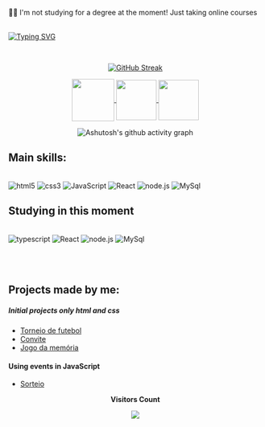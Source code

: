
 🧑‍🎓 I'm not studying for a degree at the moment! Just taking online courses
 <br>
 <br>

 [![Typing SVG](https://readme-typing-svg.herokuapp.com?font=Fira+Code&weight=300&size=50&duration=4000&pause=1000&color=8A2BE2&center=true&vCenter=true&random=false&width=1000&lines=What's+up+👋%2C+my+name+is+Kaio;I'm+24+years+old;I'm+a+studying+programming;I'm+from+Brazil;welcome%3A)](https://git.io/typing-svg)

<br>

<div align="center">
  
[![GitHub Streak](https://streak-stats.demolab.com?user=OkaioSilva&theme=midnight-purple&hide_border=false&border=DarkBlue&border_radius=5&card_width=900)](https://git.io/streak-stats)
</div>

<!-- [![Ashutosh's github activity graph](https://github-readme-activity-graph.vercel.app/graph?username=OkaioSilva&bg_color=000000&color=056fff&line=831db9&point=2900f5&area=true&hide_border=true)](https://github.com/ashutosh00710/github-readme-activity-graph)
</div> -->

<div align="center"> 
<a href="https://www.instagram.com/silva._kaiio/" target="_blank">
<img align="center" height="84" width="84" src="https://github.com/carolbarbosa101/carolbarbosa101/assets/44561610/88a3dd4d-f85e-4141-af09-a2667d81df5b">
</a>
<a href="mailto:silv4kaio@gmail.com">
<img align="center"  height="80" width="80" src="https://github.com/carolbarbosa101/carolbarbosa101/assets/44561610/2856fdde-3200-4398-8290-a0e45d3a35a0">
</a>
<a  href="https://www.linkedin.com/in/kaiosilvaa/" target=_blank>
<img align="center"  height="80" width="80" src="https://github.com/carolbarbosa101/carolbarbosa101/assets/44561610/bc26a6f8-f0d3-4f15-82e1-55680c48f269">
</a>

</div>

<div align="center" >
   
![Ashutosh's github activity graph](https://ssr-contributions-svg.vercel.app/_/OkaioSilva?chart=3dbar&gap=0.6&scale=2&flatten=2&animation=wave&animation_duration=1&animation_delay=0.05&animation_amplitude=20&animation_frequency=0.5&animation_wave_center=10_0&format=svg&weeks=30&theme=purple) 

</div>

## Main skills:
<div style="display: inline_block"><br>
    <img src = "https://img.shields.io/badge/HTML5-E34F26?style=for-the-badge&logo=html5&logoColor=white" alt = "html5">
    <img src = "https://img.shields.io/badge/CSS3-1572B6?style=for-the-badge&logo=css3&logoColor=white" alt = "css3">
    <img src = "https://img.shields.io/badge/JavaScript-F7DF1E?style=for-the-badge&logo=javascript&logoColor=black" alt = "JavaScript">
    <img src = "https://img.shields.io/badge/React-20232A?style=for-the-badge&logo=react&logoColor=61DAFB" alt = "React">
    <img src = "https://img.shields.io/badge/Node.js-43853D?style=for-the-badge&logo=node.js&logoColor=white" alt = "node.js">
    <img src = "https://img.shields.io/badge/MySQL-005C84?style=for-the-badge&logo=mysql&logoColor=white" alt = "MySql">

</div>

## Studying in this moment
<div style="display: inline_block">
    <br>
    <img src = "https://img.shields.io/badge/TypeScript-007ACC?style=for-the-badge&logo=typescript&logoColor=white" alt = "typescript">
    <img src = "https://img.shields.io/badge/React-20232A?style=for-the-badge&logo=react&logoColor=61DAFB" alt = "React">
    <img src = "https://img.shields.io/badge/Node.js-43853D?style=for-the-badge&logo=node.js&logoColor=white" alt = "node.js">
    <img src = "https://img.shields.io/badge/MySQL-005C84?style=for-the-badge&logo=mysql&logoColor=white" alt = "MySql">

</div>
<br>
<br>
<br>

## Projects made by me:

##### Initial projects only html and css

- [Torneio de futebol](https://okaiosilva.github.io/Torneio/)
- [Convite](https://okaiosilva.github.io/pedido/)
- [Jogo da memória](https://okaiosilva.github.io/jogo-da-memoria/)

#### Using events in JavaScript
- [Sorteio](https://okaiosilva.github.io/sorteio_Sv/)

<div>
    <p align="center">
    <b>Visitors Count</b></p> 
    <p align="center"><img align="center" src="https://visit-counter.vercel.app/counter.png?page=https%3A%2F%2Fgithub.com%2FOkaioSilva&s=50&c=db006a&bg=00000000&no=7&ff=digi&tb=Visits%3A++&ta=" /></p> 
<br>
</div>
